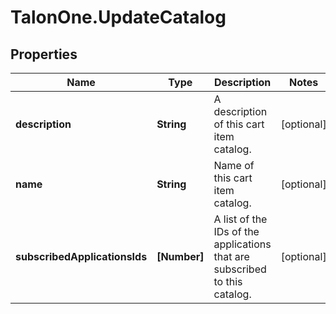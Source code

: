 # TalonOne.UpdateCatalog

## Properties

Name | Type | Description | Notes
------------ | ------------- | ------------- | -------------
**description** | **String** | A description of this cart item catalog. | [optional] 
**name** | **String** | Name of this cart item catalog. | [optional] 
**subscribedApplicationsIds** | **[Number]** | A list of the IDs of the applications that are subscribed to this catalog. | [optional] 


